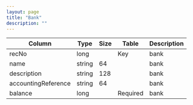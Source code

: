 ```yaml
---
layout: page
title: "Bank"
description: ""
---
```




| Column | Type | Size | Table | Description |
| ------ | ---- | ---- | ----- | ----------- |
| recNo | long |  | Key | bank | 
| name | string | 64 |  | bank | 
| description | string | 128 |  | bank | 
| accountingReference | string | 64 |  | bank | 
| balance | long |  | Required | bank | 


